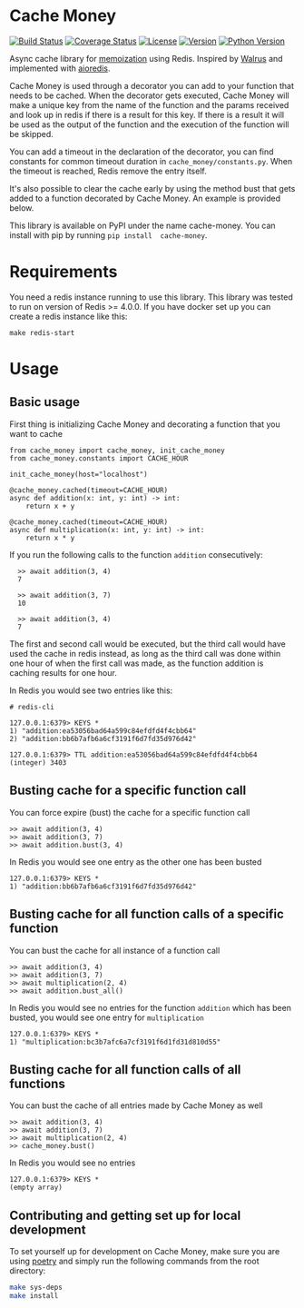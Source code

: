 # Cache Money

[![Build Status](https://dev.azure.com/novisto/novisto/_apis/build/status/novisto.cache-money?branchName=master)](https://dev.azure.com/novisto/novisto/_build/latest?definitionId=30&branchName=master)
[![Coverage Status](https://coveralls.io/repos/github/novisto/cache-money/badge.svg)](https://coveralls.io/github/novisto/cache-money)
[![License](https://img.shields.io/pypi/l/cache-money)](https://pypi.org/project/cache-money/)
[![Version](https://img.shields.io/pypi/v/cache-money)](https://pypi.org/project/cache-money/)
[![Python Version](https://img.shields.io/pypi/pyversions/cache-money)](https://pypi.org/project/cache-money/)

Async cache library for [memoization](https://en.wikipedia.org/wiki/Memoization) using Redis. Inspired by 
[Walrus](https://github.com/coleifer/walrus) and implemented with [aioredis](https://github.com/aio-libs/aioredis-py).

Cache Money is used through a decorator you can add to your function that needs to be cached. When the decorator 
gets executed, Cache Money will make a unique key from the name of the function and the params received and look up in 
redis if there is a result for this key. If there is a result it will be used as the output of the function and the 
execution of the function will be skipped.

You can add a timeout in the declaration of the decorator, you can find constants for common timeout duration in 
`cache_money/constants.py`. When the timeout is reached, Redis remove the entry itself.

It's also possible to clear the cache early by using the method bust that gets added to a function decorated by 
Cache Money. An example is provided below.

This library is available on PyPI under the name cache-money. You can install with pip by running `pip install 
cache-money`.


# Requirements

You need a redis instance running to use this library. This library was tested to run on version of Redis >= 4.0.0. 
If you have docker set up you can create a redis instance like this:

```
make redis-start
```


# Usage

## Basic usage

First thing is initializing Cache Money and decorating a function that you want to cache

```
from cache_money import cache_money, init_cache_money
from cache_money.constants import CACHE_HOUR

init_cache_money(host="localhost")

@cache_money.cached(timeout=CACHE_HOUR)
async def addition(x: int, y: int) -> int:
    return x + y

@cache_money.cached(timeout=CACHE_HOUR)
async def multiplication(x: int, y: int) -> int:
    return x * y
```

If you run the following calls to the function `addition` consecutively:
```
  >> await addition(3, 4)
  7
  
  >> await addition(3, 7)
  10
 
  >> await addition(3, 4)
  7
```
  
The first and second call would be executed, but the third call would have used the cache in redis instead, as long 
as the third call was done within one hour of when the first call was made, as the function addition is caching results 
for one hour.

In Redis you would see two entries like this:

```
# redis-cli 

127.0.0.1:6379> KEYS *
1) "addition:ea53056bad64a599c84efdfd4f4cbb64"
2) "addition:bb6b7afb6a6cf3191f6d7fd35d976d42"

127.0.0.1:6379> TTL addition:ea53056bad64a599c84efdfd4f4cbb64
(integer) 3403
```

## Busting cache for a specific function call

You can force expire (bust) the cache for a specific function call

```
>> await addition(3, 4)
>> await addition(3, 7)
>> await addition.bust(3, 4)
```

In Redis you would see one entry as the other one has been busted

```
127.0.0.1:6379> KEYS *
1) "addition:bb6b7afb6a6cf3191f6d7fd35d976d42"
```


## Busting cache for all function calls of a specific function

You can bust the cache for all instance of a function call

```
>> await addition(3, 4)
>> await addition(3, 7)
>> await multiplication(2, 4)
>> await addition.bust_all()
```

In Redis you would see no entries for the function `addition` which has been busted,
you would see one entry for `multiplication`

```
127.0.0.1:6379> KEYS *
1) "multiplication:bc3b7afc6a7cf3191f6d1fd31d810d55"
```


## Busting cache for all function calls of all functions

You can bust the cache of all entries made by Cache Money as well

```
>> await addition(3, 4)
>> await addition(3, 7)
>> await multiplication(2, 4)
>> cache_money.bust()
```

In Redis you would see no entries

```
127.0.0.1:6379> KEYS *
(empty array)
```


## Contributing and getting set up for local development

To set yourself up for development on Cache Money, make sure you are using
[poetry](https://poetry.eustace.io/docs/) and simply run the following commands from the root directory:

```bash
make sys-deps
make install
```
